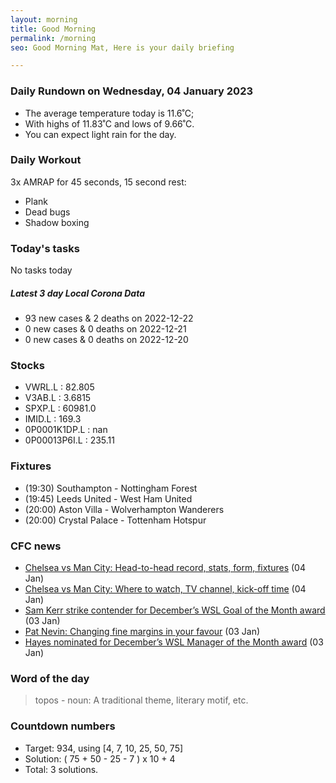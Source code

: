 ```yaml
---
layout: morning
title: Good Morning
permalink: /morning
seo: Good Morning Mat, Here is your daily briefing

---
```


<!-- weather_marker starts -->
### Daily Rundown on Wednesday, 04 January 2023

- The average temperature today is 11.6˚C;
- With highs of 11.83˚C and lows of 9.66˚C.
- You can expect light rain for the day.

<!-- weather_marker ends -->

### Daily Workout
<!-- workout_marker starts -->
3x AMRAP for 45 seconds, 15 second rest:

- Plank
- Dead bugs
- Shadow boxing

<!-- workout_marker ends -->

### Today's tasks
<!-- task_marker starts -->
No tasks today
<!-- task_marker ends -->

<!-- c19_marker starts -->
##### Latest 3 day Local Corona Data

- 93 new cases & 2 deaths on 2022-12-22
- 0 new cases & 0 deaths on 2022-12-21
- 0 new cases & 0 deaths on 2022-12-20

<!-- c19_marker ends -->

### Stocks

<!-- stocks_marker starts -->

- VWRL.L : 82.805
- V3AB.L : 3.6815
- SPXP.L : 60981.0
- IMID.L : 169.3
- 0P0001K1DP.L : nan
- 0P00013P6I.L : 235.11

<!-- stocks_marker ends -->

### Fixtures

<!-- sports_marker starts -->

<ul>
<li>(19:30) Southampton - Nottingham Forest</li>
<li>(19:45) Leeds United - West Ham United</li>
<li>(20:00) Aston Villa - Wolverhampton Wanderers</li>
<li>(20:00) Crystal Palace - Tottenham Hotspur</li>
</ul>

<!-- sports_marker ends -->

### CFC news

<!-- cfc_marker starts -->
- [Chelsea vs Man City: Head-to-head record, stats, form, fixtures](https://chelseafc.com/en/news/article/chelsea-vs-man-city-stats-form-record) (04 Jan)
- [Chelsea vs Man City: Where to watch, TV channel, kick-off time](https://chelseafc.com/en/news/article/chelsea-vs-man-city-where-to-watch-tv-channel-kick-off-time) (04 Jan)
- [Sam Kerr strike contender for December’s WSL Goal of the Month award](https://chelseafc.com/en/news/article/sam-kerr-strike-contender-for-decembers-wsl-goal-of-the-month-award) (03 Jan)
- [Pat Nevin: Changing fine margins in your favour](https://chelseafc.com/en/news/article/pat-nevin-changing-fine-margins-in-your-favour) (03 Jan)
- [Hayes nominated for December’s WSL Manager of the Month award](https://chelseafc.com/en/news/article/hayes-nominated-for-decembers-wsl-manager-of-the-month-award) (03 Jan)

<!-- cfc_marker ends -->

### Word of the day
<!-- word_marker starts -->

 > topos - noun: A traditional theme, literary motif, etc.

<!-- word_marker ends -->

### Countdown numbers
<!-- game_marker starts -->

- Target: 934, using [4, 7, 10, 25, 50, 75]
- Solution: ( 75 + 50 - 25 - 7 ) x 10 + 4
- Total: 3 solutions.

<!-- game_marker ends -->